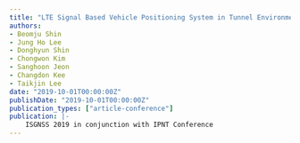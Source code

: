 ```yaml
---
title: "LTE Signal Based Vehicle Positioning System in Tunnel Environment"
authors:
- Beomju Shin
- Jung Ho Lee
- Donghyun Shin
- Chongwon Kim
- Sanghoon Jeon
- Changdon Kee
- Taikjin Lee
date: "2019-10-01T00:00:00Z"
publishDate: "2019-10-01T00:00:00Z"
publication_types: ["article-conference"]
publication: |-
    ISGNSS 2019 in conjunction with IPNT Conference
---
```

